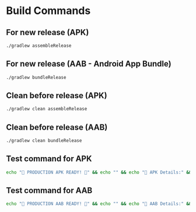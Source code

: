 # Build Commands

## For new release (APK)

```bash
./gradlew assembleRelease
```

## For new release (AAB - Android App Bundle)

```bash
./gradlew bundleRelease
```

## Clean before release (APK)

```bash
./gradlew clean assembleRelease
```

## Clean before release (AAB)

```bash
./gradlew clean bundleRelease
```

## Test command for APK

```bash
echo "🎉 PRODUCTION APK READY! 🎉" && echo "" && echo "📱 APK Details:" && echo "File: app-release.apk" && echo "Size: $(ls -lh app/build/outputs/apk/release/app-release.apk | awk '{print $5}')" && echo "Location: $(pwd)/app/build/outputs/apk/release/app-release.apk" && echo "Generated: $(date)"
```

## Test command for AAB

```bash
echo "🎉 PRODUCTION AAB READY! 🎉" && echo "" && echo "📱 AAB Details:" && echo "File: app-release.aab" && echo "Size: $(ls -lh app/build/outputs/bundle/release/app-release.aab | awk '{print $5}')" && echo "Location: $(pwd)/app/build/outputs/bundle/release/app-release.aab" && echo "Generated: $(date)"
```
